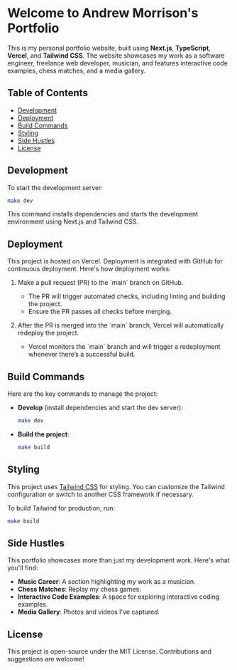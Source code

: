 # Welcome to Andrew Morrison's Portfolio

This is my personal portfolio website, built using **Next.js**, **TypeScript**, **Vercel**, and **Tailwind CSS**. The website showcases my work as a software engineer, freelance web developer, musician, and features interactive code examples, chess matches, and a media gallery.

## Table of Contents

- [Development](#development)
- [Deployment](#deployment)
- [Build Commands](#build-commands)
- [Styling](#styling)
- [Side Hustles](#side-hustles)
- [License](#license)

## Development

To start the development server:

```zsh
make dev
```

This command installs dependencies and starts the development environment using Next.js and Tailwind CSS.

## Deployment

This project is hosted on Vercel. Deployment is integrated with GitHub for continuous deployment. Here's how deployment works:

1. Make a pull request (PR) to the \`main\` branch on GitHub.

   - The PR will trigger automated checks, including linting and building the project.
   - Ensure the PR passes all checks before merging.

2. After the PR is merged into the \`main\` branch, Vercel will automatically redeploy the project.

   - Vercel monitors the \`main\` branch and will trigger a redeployment whenever there’s a successful build.

## Build Commands

Here are the key commands to manage the project:

- **Develop** (install dependencies and start the dev server):

  ```zsh
  make dev
  ```

- **Build the project**:
  ```zsh
  make build
  ```

## Styling

This project uses [Tailwind CSS](https://tailwindcss.com/) for styling. You can customize the Tailwind configuration or switch to another CSS framework if necessary.

To build Tailwind for production, run:

```zsh
make build
```

## Side Hustles

This portfolio showcases more than just my development work. Here's what you'll find:

- **Music Career**: A section highlighting my work as a musician.
- **Chess Matches**: Replay my chess games.
- **Interactive Code Examples**: A space for exploring interactive coding examples.
- **Media Gallery**: Photos and videos I've captured.

## License

This project is open-source under the MIT License. Contributions and suggestions are welcome!
